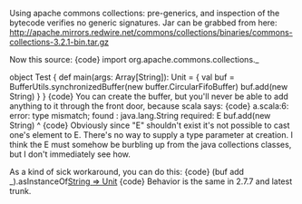Using apache commons collections: pre-generics, and inspection of the bytecode verifies no generic signatures.  Jar can be grabbed from here:  http://apache.mirrors.redwire.net/commons/collections/binaries/commons-collections-3.2.1-bin.tar.gz

Now this source:
{code}
import org.apache.commons.collections._

object Test {
  def main(args: Array[String]): Unit = {
    val buf = BufferUtils.synchronizedBuffer(new buffer.CircularFifoBuffer)
    buf.add(new String)
  }
}
{code}
You can create the buffer, but you'll never be able to add anything to it through the front door, because scala says:
{code}
a.scala:6: error: type mismatch;
 found   : java.lang.String
 required: E
    buf.add(new String)
            ^
{code}
Obviously since "E" shouldn't exist it's not possible to cast one's element to E.  There's no way to supply a type parameter at creation.  I think the E must somehow be burbling up from the java collections classes, but I don't immediately see how.

As a kind of sick workaround, you can do this:
{code}
    (buf add _).asInstanceOf[String => Unit]("abc")
{code}
Behavior is the same in 2.7.7 and latest trunk.
